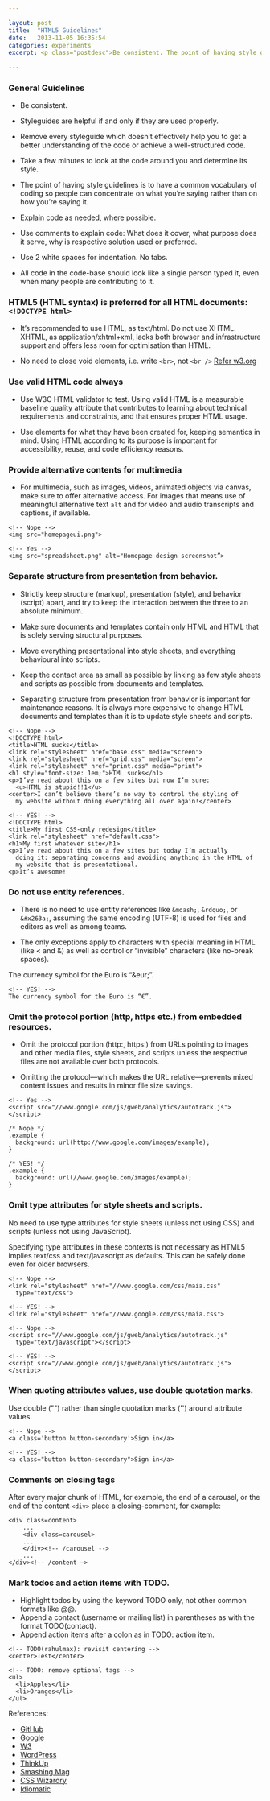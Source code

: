 ```yaml
---

layout: post
title:  "HTML5 Guidelines"
date:   2013-11-05 16:35:54
categories: experiments
excerpt: <p class="postdesc">Be consistent. The point of having style guidelines is to have a common vocabulary of coding so people can concentrate on what you’re saying rather than on how you’re saying it.</p>

---
```


### General Guidelines

* Be consistent.

* Styleguides are helpful if and only if they are used properly.

* Remove every styleguide which doesn’t effectively help you to get a better understanding of the code or achieve a well-structured code.

* Take a few minutes to look at the code around you and determine its style.

* The point of having style guidelines is to have a common vocabulary of coding so people can concentrate on what you’re saying rather than on how you’re saying it.

* Explain code as needed, where possible.

* Use comments to explain code: What does it cover, what purpose does it serve, why is respective solution used or preferred.
* Use 2 white spaces for indentation. No tabs.
* All code in the code-base should look like a single person typed it, even when many people are contributing to it.


### HTML5 (HTML syntax) is preferred for all HTML documents: `<!DOCTYPE html>`

* It’s recommended to use HTML, as text/html. Do not use XHTML. XHTML, as application/xhtml+xml, lacks both browser and infrastructure support and offers less room for optimisation than HTML.

* No need to close void elements, i.e. write `<br>`, not `<br />` [Refer w3.org](http://dev.w3.org/html5/spec-author-view/syntax.html#syntax-start-tag)

### Use valid HTML code always

* Use W3C HTML validator to test. Using valid HTML is a measurable baseline quality attribute that contributes to learning about technical requirements and constraints, and that ensures proper HTML usage.

* Use elements for what they have been created for, keeping semantics in mind. Using HTML according to its purpose is important for accessibility, reuse, and code efficiency reasons.

### Provide alternative contents for multimedia

* For multimedia, such as images, videos, animated objects via canvas, make sure to offer alternative access. For images that means use of meaningful alternative text `alt` and for video and audio transcripts and captions, if available.

<p></p>

    <!-- Nope -->
    <img src="homepageui.png">

    <!-- Yes -->
    <img src="spreadsheet.png" alt="Homepage design screenshot”>


### Separate structure from presentation from behavior.

* Strictly keep structure (markup), presentation (style), and behavior (script) apart, and try to keep the interaction between the three to an absolute minimum.

* Make sure documents and templates contain only HTML and HTML that is solely serving structural purposes.

* Move everything presentational into style sheets, and everything behavioural into scripts.
* Keep the contact area as small as possible by linking as few style sheets and scripts as possible from documents and templates.
* Separating structure from presentation from behavior is important for maintenance reasons. It is always more expensive to change HTML documents and templates than it is to update style sheets and scripts.

<p></p>

    <!-- Nope -->
    <!DOCTYPE html>
    <title>HTML sucks</title>
    <link rel="stylesheet" href="base.css" media="screen">
    <link rel="stylesheet" href="grid.css" media="screen">
    <link rel="stylesheet" href="print.css" media="print">
    <h1 style="font-size: 1em;">HTML sucks</h1>
    <p>I’ve read about this on a few sites but now I’m sure:
      <u>HTML is stupid!!1</u>
    <center>I can’t believe there’s no way to control the styling of
      my website without doing everything all over again!</center>

    <!-- YES! -->
    <!DOCTYPE html>
    <title>My first CSS-only redesign</title>
    <link rel="stylesheet" href="default.css">
    <h1>My first whatever site</h1>
    <p>I’ve read about this on a few sites but today I’m actually
      doing it: separating concerns and avoiding anything in the HTML of
      my website that is presentational.
    <p>It’s awesome!




### Do not use entity references.

* There is no need to use entity references like `&mdash;`, `&rdquo;`, or `&#x263a;`, assuming the same encoding (UTF-8) is used for files and editors as well as among teams.

* The only exceptions apply to characters with special meaning in HTML (like < and &) as well as control or “invisible” characters (like no-break spaces).

<p></p>
    <!-- Nope -->
    The currency symbol for the Euro is &ldquo;&eur;&rdquo;.

    <!-- YES! -->
    The currency symbol for the Euro is “€”.




### Omit the protocol portion (http, https etc.) from embedded resources.

* Omit the protocol portion (http:, https:) from URLs pointing to images and other media files, style sheets, and scripts unless the respective files are not available over both protocols.

* Omitting the protocol—which makes the URL relative—prevents mixed content issues and results in minor file size savings.

<p></p>
    <!-- Nope -->
    <script src="http://www.google.com/js/gweb/analytics/autotrack.js"></script>

    <!-- Yes -->
    <script src="//www.google.com/js/gweb/analytics/autotrack.js"></script>

<p></p>

    /* Nope */
    .example {
      background: url(http://www.google.com/images/example);
    }

    /* YES! */
    .example {
      background: url(//www.google.com/images/example);
    }


### Omit type attributes for style sheets and scripts.

No need to use type attributes for style sheets (unless not using CSS) and scripts (unless not using JavaScript).

Specifying type attributes in these contexts is not necessary as HTML5 implies text/css and text/javascript as defaults. This can be safely done even for older browsers.


    <!-- Nope -->
    <link rel="stylesheet" href="//www.google.com/css/maia.css"
      type="text/css">

    <!-- YES! -->
    <link rel="stylesheet" href="//www.google.com/css/maia.css">

    <!-- Nope -->
    <script src="//www.google.com/js/gweb/analytics/autotrack.js"
      type="text/javascript"></script>

    <!-- YES! -->
    <script src="//www.google.com/js/gweb/analytics/autotrack.js"></script>


### When quoting attributes values, use double quotation marks.

Use double ("") rather than single quotation marks ('') around attribute values.


    <!-- Nope -->
    <a class='button button-secondary'>Sign in</a>

    <!-- YES! -->
    <a class="button button-secondary">Sign in</a>

### Comments on closing tags

After every major chunk of HTML, for example, the end of a carousel, or the end of the content `<div>` place a closing-comment, for example:

    <div class=content>
        ...
        <div class=carousel>
        ...
        </div><!-- /carousel -->
        ...
    </div><!-- /content —>


### Mark todos and action items with TODO.

* Highlight todos by using the keyword TODO only, not other common formats like @@.
* Append a contact (username or mailing list) in parentheses as with the format TODO(contact).
* Append action items after a colon as in TODO: action item.

<p></p>

    <!-- TODO(rahulmax): revisit centering -->
    <center>Test</center>

    <!-- TODO: remove optional tags -->
    <ul>
      <li>Apples</li>
      <li>Oranges</li>
    </ul>



References:

* [GitHub](https://github.com/styleguide/css)
* [Google](http://google-styleguide.googlecode.com/svn/trunk/htmlcssguide.xml)
* [W3](http://www.w3.org/TR/WCAG20/)
* [WordPress](http://make.wordpress.org/core/handbook/coding-standards/css/)
* [ThinkUp](https://github.com/ginatrapani/ThinkUp/wiki/Code-Style-Guide)
* [Smashing Mag](http://coding.smashingmagazine.com/2008/05/02/improving-code-readability-with-css-styleguides/)
* [CSS Wizardry](http://csswizardry.com/2012/04/my-html-css-coding-style/)
* [Idiomatic](https://github.com/necolas/idiomatic-css)
